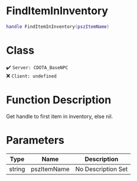 # FindItemInInventory
```lua
handle FindItemInInventory(pszItemName)
```
# Class
✔️ `Server: CDOTA_BaseNPC`  
❌ `Client: undefined`  

# Function Description
Get handle to first item in inventory, else nil.
# Parameters
Type|Name|Description
--|--|--
string|pszItemName|No Description Set
